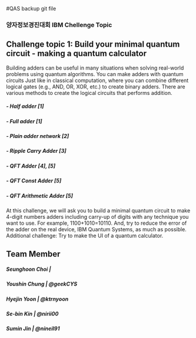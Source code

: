#QAS backup git file

### 양자정보경진대회 IBM Chellenge Topic

## Challenge topic 1: Build your minimal quantum circuit - making a quantum calculator

Building adders can be useful in many situations when solving real-world problems 
using quantum algorithms. You can make adders with quantum circuits Just like in 
classical computation, where you can combine different logical gates (e.g., AND, OR, 
XOR, etc.) to create binary adders. There are various methods to create the logical 
circuits that performs addition. 

##### - Half adder [1] 
##### - Full adder [1]
##### - Plain adder network [2]
##### - Ripple Carry Adder [3] 
##### - QFT Adder [4], [5]
##### - QFT Const Adder [5]
##### - QFT Arithmetic Adder [5]

At this challenge, we will ask you to build a minimal quantum circuit to make 4-digit 
numbers adders including carry-up of digits with any technique you want to use. For 
example, 1100+1010=10110. And, try to reduce the error of the adder on the real 
device, IBM Quantum Systems, as much as possible. 
Additional challenge: Try to make the UI of a quantum calculator.


## Team Member
##### Seunghoon Choi | 
##### Youshin Chung | @geekCYS
##### Hyejin Yoon | @ktrnyoon
##### Se-bin Kin | @nirii00
##### Sumin Jin | @nineil91
